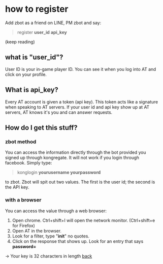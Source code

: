 # how to register
Add zbot as a friend on LINE, PM zbot and say:
>register **user_id** **api_key**

(keep reading)
## what is "user_id"?
User ID is your in-game player ID. You can see it when you log into AT and click on your profile.

## What is api_key?

Every AT account is given a token (api key). This token acts like a signature when speaking to AT servers. If your user id and api key show up at AT servers, AT knows it's you and can answer requests.

## How do I get this stuff?
### zbot method
You can access the information directly through the bot provided you signed up through kongregate. It will not work if you login through facebook. Simply type: 
>konglogin **yourusername yourpassword** 

to zbot. Zbot will spit out two values. The first is the user id; the second is the API key.

### with a browser
You can access the value through a web browser:

1. Open chrome. Ctrl+shift+I will open the network monitor. (Ctrl+shift+e for Firefox)
2. Open AT in the browser.
3. Look for a filter, type "**init**" no quotes.
4. Click on the response that shows up. Look for an entry that says **password=**

-> Your key is 32 characters in length
[back](index)
<!--stackedit_data:
eyJoaXN0b3J5IjpbLTE3MDY0MTcxNjYsNzMwOTk4MTE2XX0=
-->